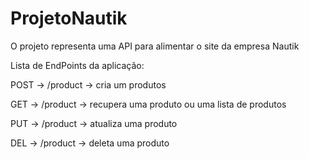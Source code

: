 # ProjetoNautik
O projeto representa uma API para alimentar o site da empresa Nautik

Lista de EndPoints da aplicação:

POST -> /product -> cria um produtos

GET -> /product -> recupera uma produto ou uma lista de produtos

PUT -> /product -> atualiza uma produto

DEL -> /product -> deleta uma produto


